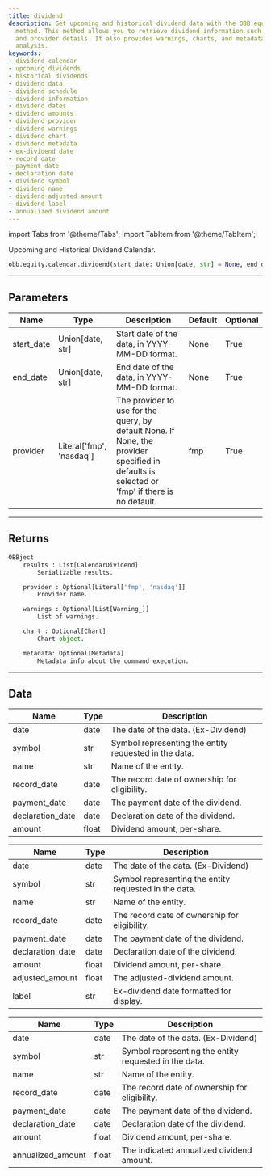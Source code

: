 ```yaml
---
title: dividend
description: Get upcoming and historical dividend data with the OBB.equity.calendar.dividend
  method. This method allows you to retrieve dividend information such as dates, amounts,
  and provider details. It also provides warnings, charts, and metadata for further
  analysis.
keywords:
- dividend calendar
- upcoming dividends
- historical dividends
- dividend data
- dividend schedule
- dividend information
- dividend dates
- dividend amounts
- dividend provider
- dividend warnings
- dividend chart
- dividend metadata
- ex-dividend date
- record date
- payment date
- declaration date
- dividend symbol
- dividend name
- dividend adjusted amount
- dividend label
- annualized dividend amount
---
```



<!-- markdownlint-disable MD012 MD031 MD033 -->

import Tabs from '@theme/Tabs';
import TabItem from '@theme/TabItem';

Upcoming and Historical Dividend Calendar.

```python wordwrap
obb.equity.calendar.dividend(start_date: Union[date, str] = None, end_date: Union[date, str] = None, provider: Literal[str] = fmp)
```

---

## Parameters

<Tabs>
<TabItem value="standard" label="Standard">

| Name | Type | Description | Default | Optional |
| ---- | ---- | ----------- | ------- | -------- |
| start_date | Union[date, str] | Start date of the data, in YYYY-MM-DD format. | None | True |
| end_date | Union[date, str] | End date of the data, in YYYY-MM-DD format. | None | True |
| provider | Literal['fmp', 'nasdaq'] | The provider to use for the query, by default None. If None, the provider specified in defaults is selected or 'fmp' if there is no default. | fmp | True |
</TabItem>

</Tabs>

---

## Returns

```python wordwrap
OBBject
    results : List[CalendarDividend]
        Serializable results.

    provider : Optional[Literal['fmp', 'nasdaq']]
        Provider name.

    warnings : Optional[List[Warning_]]
        List of warnings.

    chart : Optional[Chart]
        Chart object.

    metadata: Optional[Metadata]
        Metadata info about the command execution.
```

---

## Data

<Tabs>
<TabItem value="standard" label="Standard">

| Name | Type | Description |
| ---- | ---- | ----------- |
| date | date | The date of the data. (Ex-Dividend) |
| symbol | str | Symbol representing the entity requested in the data. |
| name | str | Name of the entity. |
| record_date | date | The record date of ownership for eligibility. |
| payment_date | date | The payment date of the dividend. |
| declaration_date | date | Declaration date of the dividend. |
| amount | float | Dividend amount, per-share. |
</TabItem>

<TabItem value='fmp' label='fmp'>

| Name | Type | Description |
| ---- | ---- | ----------- |
| date | date | The date of the data. (Ex-Dividend) |
| symbol | str | Symbol representing the entity requested in the data. |
| name | str | Name of the entity. |
| record_date | date | The record date of ownership for eligibility. |
| payment_date | date | The payment date of the dividend. |
| declaration_date | date | Declaration date of the dividend. |
| amount | float | Dividend amount, per-share. |
| adjusted_amount | float | The adjusted-dividend amount. |
| label | str | Ex-dividend date formatted for display. |
</TabItem>

<TabItem value='nasdaq' label='nasdaq'>

| Name | Type | Description |
| ---- | ---- | ----------- |
| date | date | The date of the data. (Ex-Dividend) |
| symbol | str | Symbol representing the entity requested in the data. |
| name | str | Name of the entity. |
| record_date | date | The record date of ownership for eligibility. |
| payment_date | date | The payment date of the dividend. |
| declaration_date | date | Declaration date of the dividend. |
| amount | float | Dividend amount, per-share. |
| annualized_amount | float | The indicated annualized dividend amount. |
</TabItem>

</Tabs>

